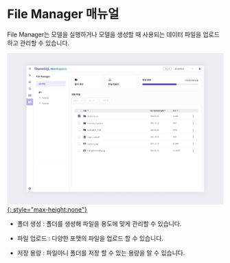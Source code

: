 # **File Manager 매뉴얼**

File Manager는 모델을 실행하거나 모델을 생성할 때 사용되는 데이터 파일을 업로드하고 관리할 수 있습니다.

[![IMAGE](../../../img/getting_started/paas/workspace/fm_img_1.png){: style="max-height:none"}](../../../img/getting_started/paas/workspace/fm_img_1.png)

- 폴더 생성 : 폴더를 생성해 파일을 용도에 맞게 관리할 수 있습니다. 

- 파일 업로드 : 다양한 포맷의 파일을 업로드 할 수 있습니다. 

- 저장 용량 : 파일아니 폴더를 저장 할 수 있는 용량을 알 수 있습니다.

